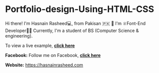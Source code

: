 # Portfolio-design-Using-HTML-CSS

Hi there! 
I'm Hasnain Rasheed💻, from Pakisan 🇵🇰 👋
I'm ♕Font-End Developer👨‍💻 Currently, 
I'm a student of BS (Computer Science & engineering).


To view a live example, **[click here](https://hrhasnai.github.io/Portfolio-design-Using-HTML-CSS/)**


**Facebook:**
Follow me on Facebook, **[click here](https://web.facebook.com/hrhasnai/)**

**Website:** 
https://hasnainrasheed.com

